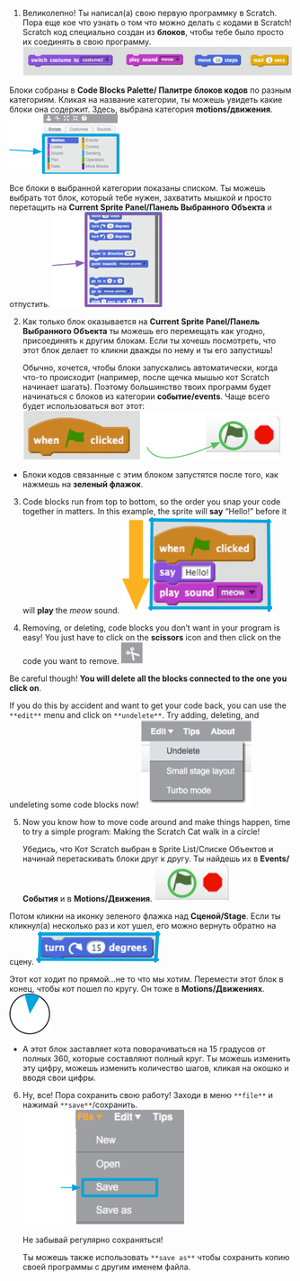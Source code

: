 
1. Великолепно! Ты написал(а) свою первую программку в Scratch. Пора еще кое что узнать о том что можно делать с кодами в Scratch! Scratch код специально создан из **блоков**, чтобы тебе было просто их соединять в свою программу. ![](assets/code1.png)

  Блоки собраны в **Code Blocks Palette/ Палитре блоков кодов** по разным категориям. Кликая на название категории, ты можешь увидеть какие блоки она содержит. Здесь, выбрана категория **motions/движения**. ![](assets/code2a.png)

   Все блоки в выбранной категории показаны списком. Ты можешь выбрать тот блок, который тебе нужен, захватить мышкой и просто перетащить на **Current Sprite Panel/Панель Выбранного Объекта** и отпустить. ![](assets/code2b.png)

2. Как только блок оказывается на **Current Sprite Panel/Панель Выбранного Объекта** ты можешь его перемещать как угодно, присоединять к другим блокам. Если ты хочешь посмотреть, что этот блок делает то кликни дважды по нему и ты его запустишь!

   Обычно, хочется, чтобы блоки запускались автоматически, когда что-то происходит (например, после щечка мышью кот Scratch начинает шагать). Поэтому большинство твоих программ будет начинаться с блоков из категории **событие/events**. Чаще всего будет использоваться вот этот: ![](assets/code3.png)

 * Блоки кодов связанные с этим блоком запустятся после того, как нажмешь на **зеленый флажок**.


3. Code blocks run from top to bottom, so the order you snap your code together in matters.
In this example, the sprite will **say** “Hello!” before it will **play** the *meow* sound. ![](assets/code4.png)

4. Removing, or deleting, code blocks you don’t want in your program is easy! You just have to click on the **scissors** icon and then click on the code you want to remove. ![](assets/code5.png)

 Be careful though! **You will delete all the blocks connected to the one you click on**.
 
 If you do this by accident and want to get your code back, you can use the `**edit**` menu and click on `**undelete**`. Try adding, deleting, and undeleting some code blocks now! ![](assets/code6.png)

5. Now you know how to move code around and make things happen, time to try a simple program: Making the Scratch Cat walk in a circle!

   Убедись, что Кот Scratch выбран в Sprite List/Списке Объектов и начинай перетаскивать блоки друг к другу. Ты найдешь их в **Events/События** и в **Motions/Движения**. ![](assets/code7.png)

  Потом кликни на иконку зеленого флажка над **Сценой/Stage**. Если ты кликнул(а) несколько раз и кот ушел, его можно вернуть обратно на сцену. ![](assets/code8.png)

  Этот кот ходит по прямой...не то что мы хотим. Перемести этот блок в конец, чтобы кот пошел по кругу. Он тоже в **Motions/Движениях**. ![](assets/code9.png)

 * А этот блок заставляет кота поворачиваться на 15 градусов от полных 360, которые составляют полный круг. Ты можешь изменить эту цифру, можешь изменить количество шагов, кликая на окошко и вводя свои цифры.

6. Ну, все! Пора сохранить свою работу! Заходи в меню `**file**` и нажимай `**save**`/сохранить. ![](assets/code10.png)

   Не забывай регулярно сохраняться!

   Ты можешь также использовать `**save as**` чтобы сохранить копию своей программы с другим именем файла. 
